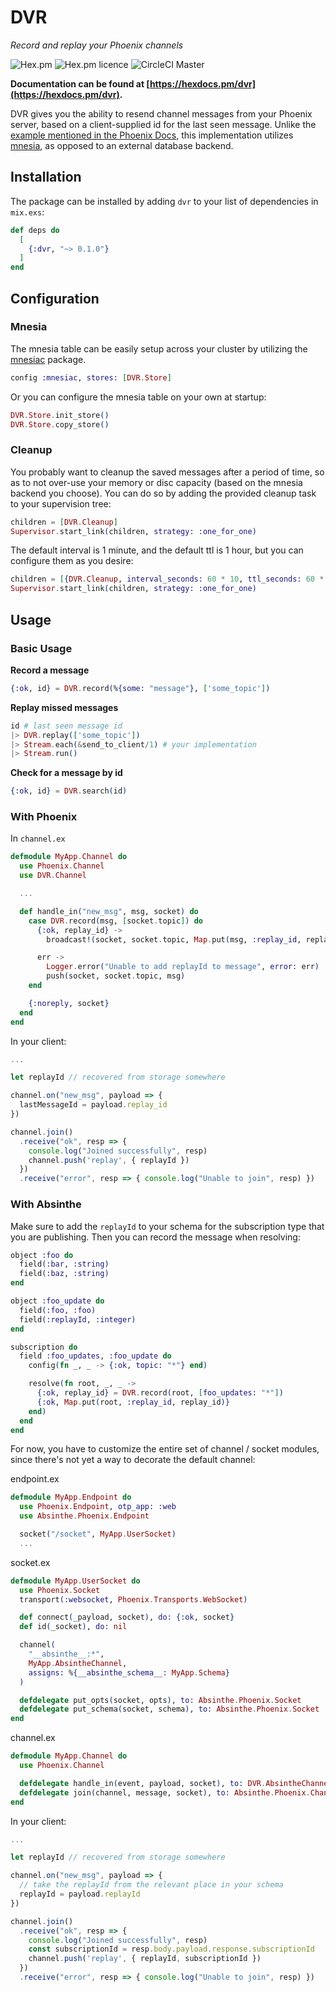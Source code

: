 # DVR

*Record and replay your Phoenix channels*

![Hex.pm](https://img.shields.io/hexpm/v/dvr.svg)
![Hex.pm licence](https://img.shields.io/hexpm/l/dvr.svg)
![CircleCI Master](https://img.shields.io/circleci/project/github/athal7/dvr/master.svg)

**Documentation can be found at [https://hexdocs.pm/dvr](https://hexdocs.pm/dvr).**

DVR gives you the ability to resend channel messages from your Phoenix server, based on a client-supplied id for the last seen message. Unlike the [example mentioned in the Phoenix Docs](https://hexdocs.pm/phoenix/channels.html#resending-server-messages), this implementation utilizes [mnesia](http://erlang.org/doc/man/mnesia.html), as opposed to an external database backend.

## Installation

The package can be installed by adding `dvr` to your list of dependencies in `mix.exs`:

```elixir
def deps do
  [
    {:dvr, "~> 0.1.0"}
  ]
end
```

## Configuration

### Mnesia

The mnesia table can be easily setup across your cluster by utilizing the [mnesiac](https://github.com/beardedeagle/mnesiac) package.

```elixir
config :mnesiac, stores: [DVR.Store]
```

Or you can configure the mnesia table on your own at startup:

```elixir
DVR.Store.init_store()
DVR.Store.copy_store()
```

### Cleanup

You probably want to cleanup the saved messages after a period of time, so as to not over-use your memory or disc capacity (based on the mnesia backend you choose). You can do so by adding the provided cleanup task to your supervision tree:

```elixir
children = [DVR.Cleanup]
Supervisor.start_link(children, strategy: :one_for_one)
```

The default interval is 1 minute, and the default ttl is 1 hour, but you can configure them as you desire:

```elixir
children = [{DVR.Cleanup, interval_seconds: 60 * 10, ttl_seconds: 60 * 60 * 24}]
Supervisor.start_link(children, strategy: :one_for_one)
```

## Usage

### Basic Usage

**Record a message**

```elixir
{:ok, id} = DVR.record(%{some: "message"}, ['some_topic'])
```

**Replay missed messages**

```elixir
id # last seen message id
|> DVR.replay(['some_topic'])
|> Stream.each(&send_to_client/1) # your implementation
|> Stream.run()
```

**Check for a message by id**

```elixir
{:ok, id} = DVR.search(id)
```

### With Phoenix

In `channel.ex`

```elixir
defmodule MyApp.Channel do
  use Phoenix.Channel
  use DVR.Channel

  ...

  def handle_in("new_msg", msg, socket) do
    case DVR.record(msg, [socket.topic]) do
      {:ok, replay_id} ->
        broadcast!(socket, socket.topic, Map.put(msg, :replay_id, replay_id))

      err ->
        Logger.error("Unable to add replayId to message", error: err)
        push(socket, socket.topic, msg)
    end

    {:noreply, socket}
  end
end
```

In your client:

```js
...

let replayId // recovered from storage somewhere

channel.on("new_msg", payload => {
  lastMessageId = payload.replay_id
})

channel.join()
  .receive("ok", resp => {
    console.log("Joined successfully", resp)
    channel.push('replay', { replayId })
  })
  .receive("error", resp => { console.log("Unable to join", resp) })
```

### With Absinthe

Make sure to add the `replayId` to your schema for the subscription type that you are publishing. Then you can record the message when resolving:

```elixir
object :foo do
  field(:bar, :string)
  field(:baz, :string)
end

object :foo_update do
  field(:foo, :foo)
  field(:replayId, :integer)
end

subscription do
  field :foo_updates, :foo_update do
    config(fn _, _ -> {:ok, topic: "*"} end)

    resolve(fn root, _, _ ->
      {:ok, replay_id} = DVR.record(root, [foo_updates: "*"])
      {:ok, Map.put(root, :replay_id, replay_id)}
    end)
  end
end
```

For now, you have to customize the entire set of channel / socket modules, since there's not yet a way to decorate the default channel:

endpoint.ex

```elixir
defmodule MyApp.Endpoint do
  use Phoenix.Endpoint, otp_app: :web
  use Absinthe.Phoenix.Endpoint

  socket("/socket", MyApp.UserSocket)
  ...
```

socket.ex

```elixir
defmodule MyApp.UserSocket do
  use Phoenix.Socket
  transport(:websocket, Phoenix.Transports.WebSocket)

  def connect(_payload, socket), do: {:ok, socket}
  def id(_socket), do: nil

  channel(
    "__absinthe__:*",
    MyApp.AbsintheChannel,
    assigns: %{__absinthe_schema__: MyApp.Schema}
  )

  defdelegate put_opts(socket, opts), to: Absinthe.Phoenix.Socket
  defdelegate put_schema(socket, schema), to: Absinthe.Phoenix.Socket
end
```

channel.ex

```elixir
defmodule MyApp.Channel do
  use Phoenix.Channel

  defdelegate handle_in(event, payload, socket), to: DVR.AbsintheChannel
  defdelegate join(channel, message, socket), to: Absinthe.Phoenix.Channel
end
```

In your client:

```js
...

let replayId // recovered from storage somewhere

channel.on("new_msg", payload => {
  // take the replayId from the relevant place in your schema
  replayId = payload.replayId
})

channel.join()
  .receive("ok", resp => {
    console.log("Joined successfully", resp)
    const subscriptionId = resp.body.payload.response.subscriptionId
    channel.push('replay', { replayId, subscriptionId })
  })
  .receive("error", resp => { console.log("Unable to join", resp) })
```
